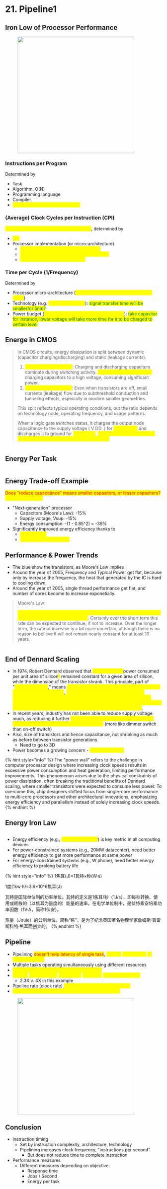 # 21. Pipeline1

## Iron Low of Processor Performance

<figure><img src=".gitbook/assets/image (205).png" alt="" width="375"><figcaption></figcaption></figure>

### Instructions per Program

Determined by

* Task
* Algorithm, O(N)
* Programming language
* Compiler
* <mark style="color:yellow;">Instruction Set Architecture (ISA)</mark>

### (Average) Clock Cycles per Instruction (CPI)

<mark style="color:yellow;">How much clocks to finish one instruction</mark>, determined by

* <mark style="color:yellow;">ISA</mark>
* Processor implementation (or micro-architecture)
  * <mark style="color:yellow;">For single-cycle RISC-V design, CPI = 1</mark>
  * <mark style="color:yellow;">Complex instructions (e.g. strcpy), CPI >> 1</mark>
  * <mark style="color:yellow;">Superscalar processors, CPI < 1</mark>

### Time per Cycle (1/Frequency)

Determined by

* Processor micro-architecture (<mark style="color:yellow;">determines critical path through logic gates</mark>)
* Technology (e.g. <mark style="color:yellow;">5nm versus 28nm</mark>): <mark style="color:green;">signal transfer time will be smallerfor 5nm?</mark>
* Power budget (<mark style="color:yellow;">lower voltages reduce transistor speed</mark>): <mark style="color:green;">take capasitor for instance, lower voltage will take more time for it to be charged to certain level</mark>

## Energe in CMOS

> In CMOS circuits, energy dissipation is split between dynamic (capacitor charging/discharging) and static (leakage currents).
>
> 1. <mark style="color:yellow;">**Dynamic Power (70%)**</mark>: Charging and discharging capacitors dominate during switching activity. <mark style="color:yellow;">**Each clock cycle involves**</mark> charging capacitors to a high voltage, consuming significant power.
> 2. <mark style="color:yellow;">**Leakage Power (30%)**</mark>: Even when transistors are off, small currents (leakage) flow due to subthreshold conduction and tunneling effects, especially in modern smaller geometries.
>
> This split reflects typical operating conditions, but the ratio depends on technology node, operating frequency, and usage patterns.
>
> When a logic gate switches states, it charges the output node capacitance to the supply voltage ( V DD ​ ) for <mark style="color:yellow;">a high state</mark> and discharges it to ground for <mark style="color:yellow;">a low state</mark>. <mark style="color:yellow;">This process is essential for propagating logic signals through the circuit.</mark>

<figure><img src=".gitbook/assets/image (209).png" alt=""><figcaption></figcaption></figure>

## Energy Per Task

<figure><img src=".gitbook/assets/image (210).png" alt=""><figcaption></figcaption></figure>

## Energy Trade-off Example

<mark style="color:red;">Does "reduce capacitance" means smaller capasitors, or lesser capasitors?</mark> <mark style="color:yellow;">Should be smaller.</mark>

* "Next-generation" processor
  * Capacitors (Moore's Law): -15%
  * Supply voltage, Vsup: -15%
  * Energy consumption: -(1 - 0.85^2) = -39%
* Significantly improved energy efficiency thanks to
  * <mark style="color:yellow;">Moore's Law</mark>
  * <mark style="color:yellow;">Reduced supply voltage</mark>

## Performance & Power Trends

* The blue show the transistors, as Moore's Law implies
* Around the year of 2005, Frequency and Typical Power get flat, because only by increase the frequency, the heat that generated by the IC is hard to cooling down.
* Around the year of 2005, single thread performance get flat, and number of cores become to increase exponetially.

> Moore's Law:
>
> <mark style="color:yellow;">The complexity for minimum component costs has increased at a rate of roughly a factor of two per year</mark>. Certainly over the short term this rate can be expected to continue, if not to increase. Over the longer term, the rate of increase is a bit more uncertain, although there is no reason to believe it will not remain nearly constant for at least 10 years.

<figure><img src=".gitbook/assets/image (212).png" alt=""><figcaption></figcaption></figure>

## End of Dennard Scaling

* In 1974, Robert Dennard observed that <mark style="color:yellow;">power density(</mark>power consumed per unit area of silicon<mark style="color:yellow;">)</mark> remained constant for a given area of silicon, while the dimension of the transistor shrank. This principle, part of "<mark style="color:yellow;">Dennard scaling</mark>," means <mark style="color:yellow;">smaller transistors consume less power while maintaining performance</mark>, <mark style="color:yellow;">allowing for denser and more efficient circuits. It implies that reducing size does not increase heat per unit area, making it feasible to keep packing more transistors into chips while maintaining energy efficiency and manageable thermal outputs</mark>.
* In recent years, industry has not been able to reduce supply voltage much, as reducing it further <mark style="color:yellow;">would mean increasing "leakage power" where transistor switches don't fully turn off</mark> (more like dimmer switch than on-off switch)&#x20;
* Also, size of transistors and hence capacitance, not shrinking as much as before between transistor generations
  * Need to go to 3D&#x20;
* Power becomes a growing concern - <mark style="color:yellow;">the "power wall"</mark>

{% hint style="info" %}
The "power wall" refers to the challenge in computer processor design where increasing clock speeds results in excessive power consumption and heat generation, limiting performance improvements. This phenomenon arises due to the physical constraints of power dissipation, often breaking the traditional benefits of Dennard scaling, where smaller transistors were expected to consume less power. To overcome this, chip designers shifted focus from single-core performance to multi-core processors and other architectural innovations, emphasizing energy efficiency and parallelism instead of solely increasing clock speeds.
{% endhint %}

## Energy Iron Law

<figure><img src=".gitbook/assets/image (3) (1) (1) (1) (1) (1) (1) (1) (1) (1) (1) (1).png" alt=""><figcaption></figcaption></figure>

* Energy efficiency (e.g., <mark style="color:yellow;">instructions/Joule</mark>) is key metric in all computing devices
* For power-constrained systems (e.g., 20MW datacenter), need better energy efficiency to get more performance at same power
* For energy-constrained systems (e.g., W phone), need better energy efficiency to prolong battery life

{% hint style="info" %}
1焦耳(J)=1瓦特×秒(W·s)

1度(1kw·h)=3.6×10^6焦耳(J)

瓦特是国际单位制的功率单位。瓦特的定义是1焦耳/秒（1J/s），即每秒转换、使用或耗散的（以焦耳为量度的）能量的速率。在电学单位制中，是伏特乘安培乘功率因数（1V·A，简称1伏安）。

热量（Joule）的公制单位，简称“焦”，是为了纪念英国著名物理学家詹姆斯·普雷斯科特·焦耳而创立的。
{% endhint %}

## Pipeline

* Pipelining <mark style="color:red;">doesn't help latency of single task</mark>, <mark style="color:yellow;">it helps</mark> <mark style="color:yellow;"></mark><mark style="color:yellow;">**throughput**</mark> <mark style="color:yellow;"></mark><mark style="color:yellow;">of entire workload</mark>
* Multiple tasks operating simultaneously using different resources
* <mark style="color:yellow;">Potential speedup = Number of pipe stages</mark>
* <mark style="color:yellow;">Time to</mark> <mark style="color:yellow;"></mark><mark style="color:yellow;">**"fill" pipeline**</mark> <mark style="color:yellow;"></mark><mark style="color:yellow;">and time to</mark> <mark style="color:yellow;"></mark><mark style="color:yellow;">**"drain" it**</mark> <mark style="color:yellow;"></mark><mark style="color:yellow;">reduces speedup:</mark>&#x20;
  * 2.3X v. 4X in this example
* Pipeline rate (clock rate) <mark style="color:yellow;">limited by slowest pipeline stage</mark>&#x20;
* <mark style="color:yellow;">Unbalanced lengths of pipe stages reduce speedup;</mark>

<figure><img src=".gitbook/assets/image (1) (1) (1) (1) (1) (1) (1) (1) (1) (1) (1) (1) (1) (1).png" alt="" width="375"><figcaption></figcaption></figure>



## Conclusion

* Instruction timing
  * Set by instruction complexity, architecture, technology
  * Pipelining increases clock frequency, "instructions per second"
    * But does not reduce time to complete instruction
* Performance measures
  * Different measures depending on objective
    * Response time
    * Jobs / Second
    * Energy per task
